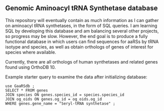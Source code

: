## Genomic Aminoacyl tRNA Synthetase database

This repository will eventually contain as much information as I can gather on aminoacyl tRNA synthetases, in the form of SQL queries. I am learning SQL by developing this database and am balancing several other projects, so progress may be slow. However, the end goal is to produce a fully functional database in which users can find sequences for aaRSs by tRNA isotype and species, as well as obtain orthologs of genes of interest for species where available.

Currently, there are all orthologs of human synthetases and related genes found using OrthoDB 10.

Example starter query to examine the data after initializing database:
```
use GaaRSdb ;
SELECT * FROM genes 
JOIN species ON genes.species_id = species.species_id 
JOIN og_oids ON genes.og_id = og_oids.og_id 
WHERE genes.gene_name = "Seryl-tRNA synthetase" ;
```
